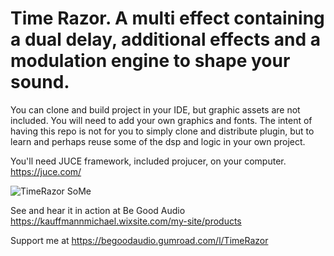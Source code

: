 

# Time Razor. A multi effect containing a dual delay, additional effects and a modulation engine to shape your sound.

You can clone and build project in your IDE, but graphic assets are not included.
You will need to add your own graphics and fonts. The intent of having this repo is not for you
to simply clone and distribute plugin, but to learn and perhaps reuse some of the dsp and logic in your own project.

You'll need JUCE framework, included projucer, on your computer. https://juce.com/




![TimeRazor SoMe](https://github.com/kauffmann/Dual-Delay-MFX/assets/960864/aedef7e8-fe8a-45a2-a633-79ec99c7cbdd)









See and hear it in action at Be Good Audio   https://kauffmannmichael.wixsite.com/my-site/products

Support me at https://begoodaudio.gumroad.com/l/TimeRazor


